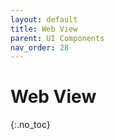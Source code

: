 ```yaml
---
layout: default
title: Web View
parent: UI Components
nav_order: 28
---
```


# Web View

{:.no_toc}
